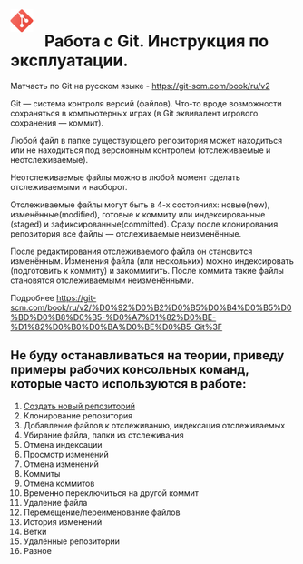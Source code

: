 <img src="images/git_icon.svg" width="40" style="float: left; margin-right: 20px"/> 

# Работа с Git. Инструкция по эксплуатации.
Матчасть по Git на русском языке - https://git-scm.com/book/ru/v2

Git — система контроля версий (файлов). Что-то вроде возможности сохраняться в компьютерных играх (в Git эквивалент игрового сохранения — коммит).

Любой файл в папке существующего репозитория может находиться или не находиться под версионным контролем (отслеживаемые и неотслеживаемые).

Неотслеживаемые файлы можно в любой момент сделать отслеживаемыми и наоборот.

Отслеживаемые файлы могут быть в 4-х состояниях: новые(new), изменённые(modified), готовые к коммиту или индексированные (staged) и зафиксированные(committed). Сразу после клонирования репозитория все файлы — отслеживаемые неизменённые.

После редактирования отслеживаемого файла он становится изменённым. Изменения файла (или нескольких) можно индексировать (подготовить к коммиту) и закоммитить. После коммита такие файлы становятся отслеживаемыми неизменёнными.

Подробнее https://git-scm.com/book/ru/v2/%D0%92%D0%B2%D0%B5%D0%B4%D0%B5%D0%BD%D0%B8%D0%B5-%D0%A7%D1%82%D0%BE-%D1%82%D0%B0%D0%BA%D0%BE%D0%B5-Git%3F

## Не буду останавливаться на теории, приведу примеры рабочих консольных команд, которые часто используются в работе:
1. [Создать новый репозиторий](add_repo.md)
1. Клонирование репозитория
1. Добавление файлов к отслеживанию, индексация отслеживаемых
1. Убирание файла, папки из отслеживания
1. Отмена индексации
1. Просмотр изменений
1. Отмена изменений
1. Коммиты
1. Отмена коммитов
1. Временно переключиться на другой коммит
1. Удаление файла
1. Перемещение/переименование файлов
1. История изменений
1. Ветки
1. Удалённые репозитории
1. Разное

